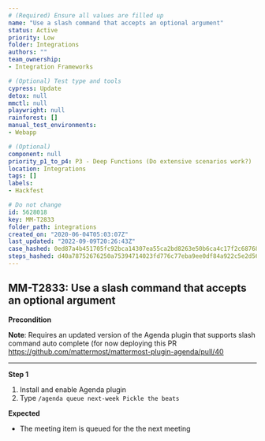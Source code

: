 ```yaml
---
# (Required) Ensure all values are filled up
name: "Use a slash command that accepts an optional argument"
status: Active
priority: Low
folder: Integrations
authors: ""
team_ownership: 
- Integration Frameworks

# (Optional) Test type and tools
cypress: Update
detox: null
mmctl: null
playwright: null
rainforest: []
manual_test_environments: 
- Webapp

# (Optional)
component: null
priority_p1_to_p4: P3 - Deep Functions (Do extensive scenarios work?)
location: Integrations
tags: []
labels: 
- Hackfest

# Do not change
id: 5628018
key: MM-T2833
folder_path: integrations
created_on: "2020-06-04T05:03:07Z"
last_updated: "2022-09-09T20:26:43Z"
case_hashed: 0ed87a4b451705fc92bca14307ea55ca2bd8263e50b6ca4c17f2c68768b8b6093641dbbf0664d13339c502cf6f3f5472
steps_hashed: d40a78752676250a75394714023fd776c77eba9ee0df84a922c5e2d567832bc6462597edcc6e3c019b809e30bd64c817
---
```


## MM-T2833: Use a slash command that accepts an optional argument

**Precondition**

**Note**: Requires an updated version of the Agenda plugin that supports slash command auto complete (for now deploying this PR <https://github.com/mattermost/mattermost-plugin-agenda/pull/40>

---

**Step 1**

1. Install and enable Agenda plugin
2. Type `/agenda queue next-week Pickle the beats`

**Expected**

- The meeting item is queued for the the next meeting
